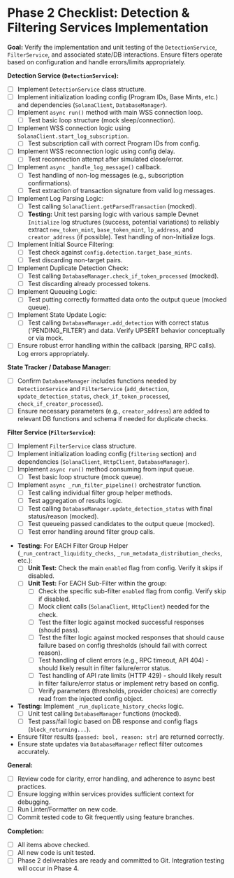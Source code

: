 # Phase 2 Checklist: Detection & Filtering Services Implementation

**Goal:** Verify the implementation and unit testing of the `DetectionService`, `FilterService`, and associated state/DB interactions. Ensure filters operate based on configuration and handle errors/limits appropriately.

**Detection Service (`DetectionService`):**

*   [ ] Implement `DetectionService` class structure.
*   [ ] Implement initialization loading config (Program IDs, Base Mints, etc.) and dependencies (`SolanaClient`, `DatabaseManager`).
*   [ ] Implement `async run()` method with main WSS connection loop.
    *   [ ] Test basic loop structure (mock sleep/connection).
*   [ ] Implement WSS connection logic using `SolanaClient.start_log_subscription`.
    *   [ ] Test subscription call with correct Program IDs from config.
*   [ ] Implement WSS reconnection logic using config delay.
    *   [ ] Test reconnection attempt after simulated close/error.
*   [ ] Implement `async _handle_log_message()` callback.
    *   [ ] Test handling of non-log messages (e.g., subscription confirmations).
    *   [ ] Test extraction of transaction signature from valid log messages.
*   [ ] Implement Log Parsing Logic:
    *   [ ] Test calling `SolanaClient.getParsedTransaction` (mocked).
    *   [ ] **Testing:** Unit test parsing logic with various sample Devnet `Initialize` log structures (success, potential variations) to reliably extract `new_token_mint`, `base_token_mint`, `lp_address`, and `creator_address` (if possible). Test handling of non-Initialize logs.
*   [ ] Implement Initial Source Filtering:
    *   [ ] Test check against `config.detection.target_base_mints`.
    *   [ ] Test discarding non-target pairs.
*   [ ] Implement Duplicate Detection Check:
    *   [ ] Test calling `DatabaseManager.check_if_token_processed` (mocked).
    *   [ ] Test discarding already processed tokens.
*   [ ] Implement Queueing Logic:
    *   [ ] Test putting correctly formatted data onto the output queue (mocked queue).
*   [ ] Implement State Update Logic:
    *   [ ] Test calling `DatabaseManager.add_detection` with correct status ('PENDING_FILTER') and data. Verify UPSERT behavior conceptually or via mock.
*   [ ] Ensure robust error handling within the callback (parsing, RPC calls). Log errors appropriately.

**State Tracker / Database Manager:**

*   [ ] Confirm `DatabaseManager` includes functions needed by `DetectionService` and `FilterService` (`add_detection`, `update_detection_status`, `check_if_token_processed`, `check_if_creator_processed`).
*   [ ] Ensure necessary parameters (e.g., `creator_address`) are added to relevant DB functions and schema if needed for duplicate checks.

**Filter Service (`FilterService`):**

*   [ ] Implement `FilterService` class structure.
*   [ ] Implement initialization loading config (`filtering` section) and dependencies (`SolanaClient`, `HttpClient`, `DatabaseManager`).
*   [ ] Implement `async run()` method consuming from input queue.
    *   [ ] Test basic loop structure (mock queue).
*   [ ] Implement `async _run_filter_pipeline()` orchestrator function.
    *   [ ] Test calling individual filter group helper methods.
    *   [ ] Test aggregation of results logic.
    *   [ ] Test calling `DatabaseManager.update_detection_status` with final status/reason (mocked).
    *   [ ] Test queueing passed candidates to the output queue (mocked).
    *   [ ] Test error handling around filter group calls.
*   **Testing:** For EACH Filter Group Helper (`_run_contract_liquidity_checks`, `_run_metadata_distribution_checks`, etc.):
    *   [ ] **Unit Test:** Check the main `enabled` flag from config. Verify it skips if disabled.
    *   [ ] **Unit Test:** For EACH Sub-Filter within the group:
        *   [ ] Check the specific sub-filter `enabled` flag from config. Verify skip if disabled.
        *   [ ] Mock client calls (`SolanaClient`, `HttpClient`) needed for the check.
        *   [ ] Test the filter logic against mocked successful responses (should pass).
        *   [ ] Test the filter logic against mocked responses that should cause failure based on config thresholds (should fail with correct reason).
        *   [ ] Test handling of client errors (e.g., RPC timeout, API 404) - should likely result in filter failure/error status.
        *   [ ] Test handling of API rate limits (HTTP 429) - should likely result in filter failure/error status or implement retry based on config.
        *   [ ] Verify parameters (thresholds, provider choices) are correctly read from the injected config object.
*   **Testing:** Implement `_run_duplicate_history_checks` logic.
    *   [ ] Unit test calling `DatabaseManager` functions (mocked).
    *   [ ] Test pass/fail logic based on DB response and config flags (`block_returning...`).
*   Ensure filter results (`passed: bool, reason: str`) are returned correctly.
*   Ensure state updates via `DatabaseManager` reflect filter outcomes accurately.

**General:**

*   [ ] Review code for clarity, error handling, and adherence to async best practices.
*   [ ] Ensure logging within services provides sufficient context for debugging.
*   [ ] Run Linter/Formatter on new code.
*   [ ] Commit tested code to Git frequently using feature branches.

**Completion:**

*   [ ] All items above checked.
*   [ ] All new code is unit tested.
*   [ ] Phase 2 deliverables are ready and committed to Git. Integration testing will occur in Phase 4.